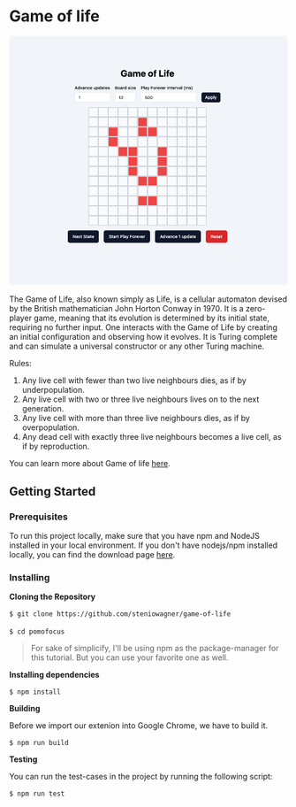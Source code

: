 # Game of life

<img src="https://github.com/steniowagner/game-of-life/blob/main/images/game-of-life.png" />

The Game of Life, also known simply as Life, is a cellular automaton devised by the British mathematician John Horton Conway in 1970. It is a zero-player game, meaning that its evolution is determined by its initial state, requiring no further input. One interacts with the Game of Life by creating an initial configuration and observing how it evolves. It is Turing complete and can simulate a universal constructor or any other Turing machine.

Rules:

1. Any live cell with fewer than two live neighbours dies, as if by underpopulation.
2. Any live cell with two or three live neighbours lives on to the next generation.
3. Any live cell with more than three live neighbours dies, as if by overpopulation.
4. Any dead cell with exactly three live neighbours becomes a live cell, as if by reproduction.

You can learn more about Game of life [here](https://en.wikipedia.org/wiki/Conway%27s_Game_of_Life).

## Getting Started

### Prerequisites

To run this project locally, make sure that you have npm and NodeJS installed in your local environment. If you don't have nodejs/npm installed locally, you can find the download page [here](https://nodejs.org/en/download/package-manager).

### Installing

**Cloning the Repository**

```
$ git clone https://github.com/steniowagner/game-of-life

$ cd pomofocus
```

> For sake of simplicify, I'll be using npm as the package-manager for this tutorial. But you can use your favorite one as well.

**Installing dependencies**

```
$ npm install
```

**Building**

Before we import our extenion into Google Chrome, we have to build it.

```
$ npm run build
```

**Testing**

You can run the test-cases in the project by running the following script:

```
$ npm run test
```
